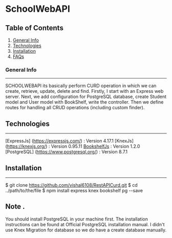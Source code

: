 # SchoolWebAPI


## Table of Contents
1. [General Info](#general-info)
2. [Technologies](#technologies)
3. [Installation](#installation)
5. [FAQs](#faqs)


### General Info
***
SCHOOLWEBAPI  its basically perform CURD operation in which we can create, retrieve, update, delete and find.
Firstly, I start with an Express web server. Next, we add configuration for PostgreSQL database, create Student model and User model with BookShelf, write the controller. 
Then we define routes for handling all CRUD operations (including custom finder).


## Technologies
***
[ExpressJs] (https://expressjs.com/) : Version 4.17.1
[KnexJs] (https://knexjs.org/) : Version 0.95.11
[BookshelfJs](https://bookshelfjs.org/) : Version 1.2.0
[PostgreSQL] (https://www.postgresql.org/) : Version 8.7.1


## Installation
***
$ git clone https://github.com/vishal6108/RestAPICurd.git
$ cd ../path/to/the/file
$ npm install express knex bookshelf pg --save

## Note .
You should install PostgreSQL in your machine first. 
The installation instructions can be found at Official PostgreSQL installation manual.
I didn't use Knex Migration for database so we do have a create database manually.

